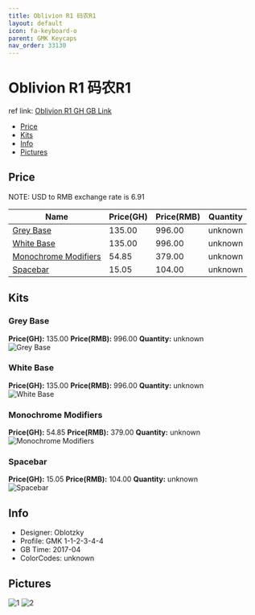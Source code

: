 ```yaml
---
title: Oblivion R1 码农R1
layout: default
icon: fa-keyboard-o
parent: GMK Keycaps
nav_order: 33130
---
```


# Oblivion R1 码农R1

ref link: [Oblivion R1 GH GB Link](https://geekhack.org/index.php?topic=89241.0)

* [Price](#price)
* [Kits](#kits)
* [Info](#info)
* [Pictures](#pictures)


## Price  
NOTE: USD to RMB exchange rate is 6.91

| Name          | Price(GH)    |  Price(RMB) | Quantity |
| ------------- | ------------ |  ---------- | -------- |
|[Grey Base](#grey-base)|135.00|996.00|unknown|
|[White Base](#white-base)|135.00|996.00|unknown|
|[Monochrome Modifiers](#monochrome-modifiers)|54.85|379.00|unknown|
|[Spacebar](#spacebar)|15.05|104.00|unknown|


## Kits
### Grey Base
**Price(GH):** 135.00    **Price(RMB):** 996.00    **Quantity:** unknown  
<img src="{{ 'assets/images/gmk-keycaps/oblivionr1/kits_pics/grey-base.jpg' | relative_url }}" alt="Grey Base" class="image featured">

### White Base
**Price(GH):** 135.00    **Price(RMB):** 996.00    **Quantity:** unknown  
<img src="{{ 'assets/images/gmk-keycaps/oblivionr1/kits_pics/white-base.jpg' | relative_url }}" alt="White Base" class="image featured">

### Monochrome Modifiers
**Price(GH):** 54.85    **Price(RMB):** 379.00    **Quantity:** unknown  
<img src="{{ 'assets/images/gmk-keycaps/oblivionr1/kits_pics/monochrome-modifiers.jpg' | relative_url }}" alt="Monochrome Modifiers" class="image featured">

### Spacebar
**Price(GH):** 15.05    **Price(RMB):** 104.00    **Quantity:** unknown  
<img src="{{ 'assets/images/gmk-keycaps/oblivionr1/kits_pics/spacebar.jpg' | relative_url }}" alt="Spacebar" class="image featured">


## Info
* Designer: Oblotzky
* Profile: GMK 1-1-2-3-4-4
* GB Time: 2017-04
* ColorCodes: unknown


## Pictures
<img src="{{ 'assets/images/gmk-keycaps/oblivionr1/rendering_pics/1.jpg' | relative_url }}" alt="1" class="image featured">
<img src="{{ 'assets/images/gmk-keycaps/oblivionr1/rendering_pics/2.jpg' | relative_url }}" alt="2" class="image featured">

